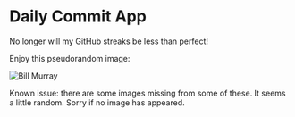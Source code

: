 Daily Commit App
================
No longer will my GitHub streaks be less than perfect!

Enjoy this pseudorandom image:

![Bill Murray](http://www.fillmurray.com/300/700 "Bill Murray")

Known issue: there are some images missing from some of these. It seems a little random. Sorry if no image has appeared.